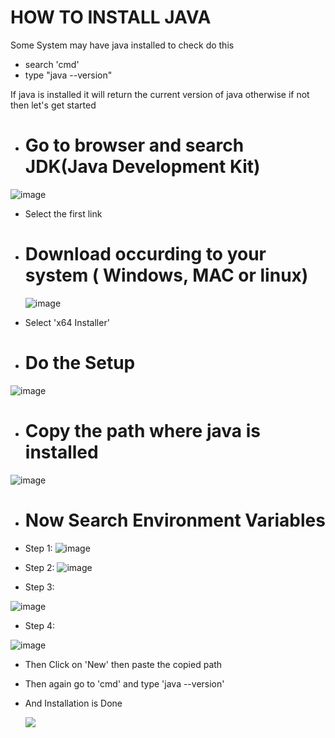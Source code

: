 # HOW TO INSTALL JAVA

Some System may have java installed to check do this 
- search 'cmd'
- type "java --version"

If java is installed it will return the current version of java otherwise if not then let's get started 

- # Go to browser and search JDK(Java Development Kit)

![image](https://github.com/Ayus0721/JAVA/assets/147092631/b86fce90-1245-4c3d-95f5-000d0f7642d2)

- Select the first link 

- # Download occurding to your system ( Windows, MAC or linux)
  ![image](https://github.com/Ayus0721/JAVA/assets/147092631/ddfb1fd8-cb22-41d1-a7af-31758af0a8b4)

- Select 'x64 Installer'


- # Do the Setup

![image](https://github.com/Ayus0721/JAVA/assets/147092631/ef0676b5-db86-4cd1-b3f5-b243b8caa81d)

- # Copy the path where java is installed

![image](https://github.com/Ayus0721/JAVA/assets/147092631/c85a4d3c-ee2e-42a8-856a-5e6497b5df99)

- # Now Search Environment Variables
- Step 1:
![image](https://github.com/Ayus0721/JAVA/assets/147092631/bf9786e8-8349-4b71-ac9a-3039f39c8cea)

- Step 2:
![image](https://github.com/Ayus0721/JAVA/assets/147092631/b88c0c4b-83f1-4f3c-bacc-2004f7bc26b4)

- Step 3:
  
![image](https://github.com/Ayus0721/JAVA/assets/147092631/91e5fe31-1ac4-4609-9b13-0dacb2611448)

- Step 4:
  
![image](https://github.com/Ayus0721/JAVA/assets/147092631/1d8bff83-4430-4376-a82d-267aba22121d)

- Then Click on 'New' then paste the copied path
- Then again go to 'cmd' and type 'java --version'
- And Installation is Done

  <img src="https://media1.tenor.com/m/CW3dv0a1Hf4AAAAC/mission-complete-spongebob.gif"/>

